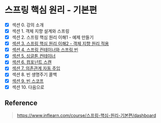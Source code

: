 # 스프링 핵심 원리 - 기본편

- [x] 섹션 0. 강의 소개  
- [x] 섹션 1. 객체 지향 설계와 스프링  
- [x] 섹션 2. 스프링 핵심 원리 이해1 - 예제 만들기  
- [x] [섹션 3. 스프링 핵심 원리 이해2 - 객체 지향 원리 적용](https://github.com/hongmoSung/spring-core-basic/blob/main/doc/spring-core2.md)  
- [x] [섹션 4. 스프링 컨테이너와 스프링 빈](https://github.com/hongmoSung/spring-core-basic/blob/main/doc/spring-container-and-bean.md)  
- [x] [섹션 5. 싱글톤 컨테이너](https://github.com/hongmoSung/spring-core-basic/blob/main/doc/singleton.md)  
- [x] [섹션 6. 컴포넌트 스캔](https://github.com/hongmoSung/spring-core-basic/blob/main/doc/component-scan.md)  
- [x] [섹션 7. 의존관계 자동 주입](https://github.com/hongmoSung/spring-core-basic/blob/main/doc/dependency-injection.md)  
- [x] 섹션 8. 빈 생명주기 콜백  
- [x] [섹션 9. 빈 스코프](https://github.com/hongmoSung/spring-core-basic/blob/main/doc/scope-bean.md)  
- [x] 섹션 10. 다음으로  

## Reference  

> https://www.inflearn.com/course/스프링-핵심-원리-기본편/dashboard
